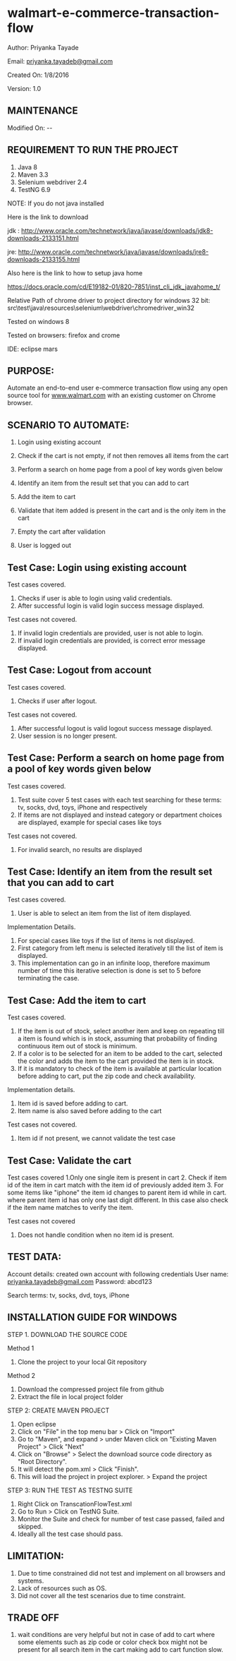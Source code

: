 # walmart-e-commerce-transaction-flow

Author:      Priyanka Tayade

Email:       priyanka.tayadeb@gmail.com

Created On:  1/8/2016

Version: 1.0

MAINTENANCE
------------------------------------------------------------------------
Modified On: --

REQUIREMENT TO RUN THE PROJECT
------------------------------------------------------------------------
1. Java 8
2. Maven 3.3
3. Selenium webdriver 2.4
4. TestNG 6.9


NOTE: If you do not java installed

 Here is the link to download 
 
 jdk : http://www.oracle.com/technetwork/java/javase/downloads/jdk8-downloads-2133151.html
 
 jre: http://www.oracle.com/technetwork/java/javase/downloads/jre8-downloads-2133155.html
 
 Also here is the link to how to setup java home
 
 https://docs.oracle.com/cd/E19182-01/820-7851/inst_cli_jdk_javahome_t/

Relative Path of chrome driver to project directory for windows 32 bit: 
src\test\java\resources\selenium\webdriver\chromedriver_win32

Tested on windows 8 

Tested on browsers: firefox and crome

IDE: eclipse mars

PURPOSE:
-------------------------------------------------------------------------
Automate an end-to-end user e-commerce transaction flow using any open source tool for www.walmart.com with an existing customer on Chrome browser.

SCENARIO TO AUTOMATE:
-------------------------------------------------------------------------
1. Login using existing account

2. Check if the cart is not empty, if not then removes all items from the cart
	
3. Perform a search on home page from a pool of key words given below

4. Identify an item from the result set that you can add to cart

5. Add the item to cart

6. Validate that item added is present in the cart and is the only item in the cart

7. Empty the cart after validation

8. User is logged out



Test Case:  Login using existing account
-----------------------------------------------------------------------------
Test cases covered.

1.  Checks if user is able to login using valid credentials.
2.  After successful login is valid login success message displayed.

Test cases not covered.

1. If invalid login credentials are provided, user is not able to login.
2. If invalid login credentials are provided, is correct error message displayed.

Test Case:  Logout from account
-----------------------------------------------------------------------------
Test cases covered.

1. Checks if user after logout.

Test cases not covered.

1. After successful logout is valid logout success message displayed.
2. User session is no longer present.

Test Case: Perform a search on home page from a pool of key words given below
-----------------------------------------------------------------------------
Test cases covered.

1. Test suite cover 5 test cases with each test searching for these terms: tv, socks, dvd, toys, iPhone and respectively
2. If items are not displayed and instead category or department choices are displayed, example for special cases like toys

Test cases not covered.

1. For invalid search, no results are displayed

Test Case: Identify an item from the result set that you can add to cart
----------------------------------------------------------------------------
Test cases covered.

1. User is able to select an item from the list of item displayed.

Implementation Details.

1. For special cases like toys if the list of items is not displayed.
2. First category from left menu is selected iteratively till the list of item is displayed.
3. This implementation can go in an infinite loop, therefore maximum number of time this iterative selection is done is set to 5 before terminating the case. 

Test Case: Add the item to cart
----------------------------------------------------------------------------
Test cases covered.

1. If the item is out of stock, select another item and keep on repeating till a item is found which is in stock, assuming that probability of finding continuous item out of stock is minimum.
2. If a color is to be selected for an item to be added to the cart, selected the color and adds the item to the cart provided the item is in stock.
3. If it is mandatory to check of the item is available at particular location before adding to cart, put the zip code and check availability.


Implementation details.

1. Item id is saved before adding to cart.
2. Item name is also saved before adding to the cart

Test cases not covered.

1. Item id if not present, we cannot validate the test case 


Test Case: Validate the cart 
-----------------------------------------------------------------------------
Test cases covered
1.Only one single item is present in cart
2. Check if item id of the item in cart match with the item id of previously added item
3. For some items like "iphone" the item id changes to parent item id while in cart. where parent item id has only one last digit different. In this case also check if the item name matches to verify the item.

Test cases not covered
1. Does not handle condition when no item id is present.

TEST DATA:
-------------------------------------------------------------------------

 Account details: created own account with following credentials
	User name: priyanka.tayadeb@gmail.com
	Password:  abcd123

 Search terms: tv, socks, dvd, toys, iPhone
	

INSTALLATION GUIDE FOR WINDOWS
--------------------------------------------------------------------------

STEP 1. DOWNLOAD THE SOURCE CODE

Method 1
1. Clone the project to your local Git repository

Method 2
1. Download the compressed project file from github
2. Extract the file in local project folder
 
STEP 2: CREATE MAVEN PROJECT 

1. Open eclipse
2. Click on "File" in the top menu bar > Click on "Import"
3. Go to "Maven", and expand > under Maven click on "Existing Maven Project" > Click "Next"
4. Click on "Browse" > Select the download source code directory as "Root Directory". 
5. It will detect the pom.xml > Click "Finish".
6. This will load the project in project explorer. > Expand the project


STEP 3: RUN THE TEST AS TESTNG SUITE

1. Right Click on TranscationFlowTest.xml
2. Go to Run > Click on TestNG Suite.
4. Monitor the Suite and check for number of test case passed, failed and skipped.
5. Ideally all the test case should pass.


LIMITATION:
-----------------------------------------------------------------------------
1. Due to time constrained did not test and implement on all browsers and systems.
2. Lack of resources such as OS.
3. Did not cover all the test scenarios due to time constraint.

TRADE OFF
-----------------------------------------------------------------------------
1. wait conditions are very helpful but not in case of add to cart where some elements such as zip code or color check box might not be present for all search item in the cart making add to cart function slow.
 

